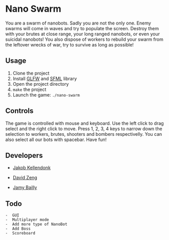 # Nano Swarm


You are a swarm of nanobots. Sadly you are not the only one. Enemy swarms will come in waves and try to populate the screen. Destroy them with your brutes at close range, your long ranged nanobots, or even your suicidal nanobots! You also dispose of workers to rebuild your swarm from the leftover wrecks of war, try to survive as long as possible! 

## Usage
1. Clone the project
2. Install [GLFW](http://www.glfw.org/) and [SFML](https://www.sfml-dev.org/) library
3. Open the project directory
4. `make` the project
5. Launch the game: `./nano-swarm`

## Controls
The game is controlled with mouse and keyboard. Use the left click to drag select and the right click to move. Press 1, 2, 3, 4 keys to narrow down the selection to workers, brutes, shooters and bombers respectivelly.
You can also select all our bots with spacebar. Have fun!

## Developers
* [Jakob Kellendonk](https://github.com/Gaspard--)

* [David Zeng](https://github.com/Arcsz)

* [Jamy Bailly](https://github.com/baillyjamy)

## Todo
```
-  GUI
-  Multiplayer mode
-  Add more type of NanoBot
-  Add Boss
-  Scoreboard
```
